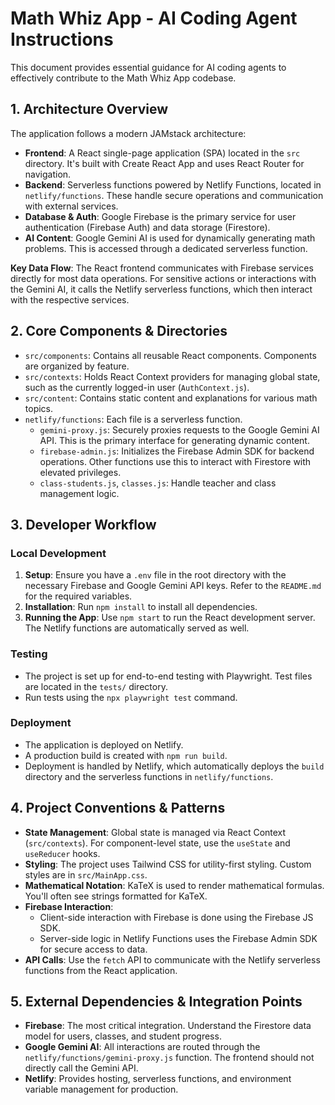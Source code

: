 # Math Whiz App - AI Coding Agent Instructions

This document provides essential guidance for AI coding agents to effectively contribute to the Math Whiz App codebase.

## 1. Architecture Overview

The application follows a modern JAMstack architecture:

-   **Frontend**: A React single-page application (SPA) located in the `src` directory. It's built with Create React App and uses React Router for navigation.
-   **Backend**: Serverless functions powered by Netlify Functions, located in `netlify/functions`. These handle secure operations and communication with external services.
-   **Database & Auth**: Google Firebase is the primary service for user authentication (Firebase Auth) and data storage (Firestore).
-   **AI Content**: Google Gemini AI is used for dynamically generating math problems. This is accessed through a dedicated serverless function.

**Key Data Flow**: The React frontend communicates with Firebase services directly for most data operations. For sensitive actions or interactions with the Gemini AI, it calls the Netlify serverless functions, which then interact with the respective services.

## 2. Core Components & Directories

-   `src/components`: Contains all reusable React components. Components are organized by feature.
-   `src/contexts`: Holds React Context providers for managing global state, such as the currently logged-in user (`AuthContext.js`).
-   `src/content`: Contains static content and explanations for various math topics.
-   `netlify/functions`: Each file is a serverless function.
    -   `gemini-proxy.js`: Securely proxies requests to the Google Gemini AI API. This is the primary interface for generating dynamic content.
    -   `firebase-admin.js`: Initializes the Firebase Admin SDK for backend operations. Other functions use this to interact with Firestore with elevated privileges.
    -   `class-students.js`, `classes.js`: Handle teacher and class management logic.

## 3. Developer Workflow

### Local Development

1.  **Setup**: Ensure you have a `.env` file in the root directory with the necessary Firebase and Google Gemini API keys. Refer to the `README.md` for the required variables.
2.  **Installation**: Run `npm install` to install all dependencies.
3.  **Running the App**: Use `npm start` to run the React development server. The Netlify functions are automatically served as well.

### Testing

-   The project is set up for end-to-end testing with Playwright. Test files are located in the `tests/` directory.
-   Run tests using the `npx playwright test` command.

### Deployment

-   The application is deployed on Netlify.
-   A production build is created with `npm run build`.
-   Deployment is handled by Netlify, which automatically deploys the `build` directory and the serverless functions in `netlify/functions`.

## 4. Project Conventions & Patterns

-   **State Management**: Global state is managed via React Context (`src/contexts`). For component-level state, use the `useState` and `useReducer` hooks.
-   **Styling**: The project uses Tailwind CSS for utility-first styling. Custom styles are in `src/MainApp.css`.
-   **Mathematical Notation**: KaTeX is used to render mathematical formulas. You'll often see strings formatted for KaTeX.
-   **Firebase Interaction**:
    -   Client-side interaction with Firebase is done using the Firebase JS SDK.
    -   Server-side logic in Netlify Functions uses the Firebase Admin SDK for secure access to data.
-   **API Calls**: Use the `fetch` API to communicate with the Netlify serverless functions from the React application.

## 5. External Dependencies & Integration Points

-   **Firebase**: The most critical integration. Understand the Firestore data model for users, classes, and student progress.
-   **Google Gemini AI**: All interactions are routed through the `netlify/functions/gemini-proxy.js` function. The frontend should not directly call the Gemini API.
-   **Netlify**: Provides hosting, serverless functions, and environment variable management for production.
